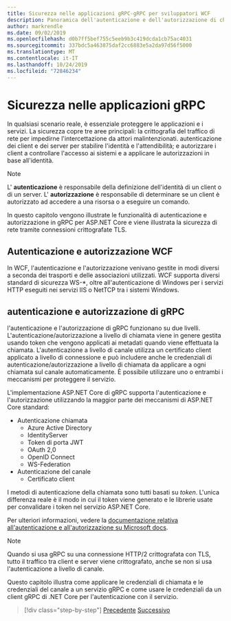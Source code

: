 ```yaml
---
title: Sicurezza nelle applicazioni gRPC-gRPC per sviluppatori WCF
description: Panoramica dell'autenticazione e dell'autorizzazione di chiamata e canale in gRPC.
author: markrendle
ms.date: 09/02/2019
ms.openlocfilehash: d0b7ff5bef755c5eeb9b3c419dcda1cb75ac4031
ms.sourcegitcommit: 337bdc5a463875daf2cc6883e5a2da97d56f5000
ms.translationtype: MT
ms.contentlocale: it-IT
ms.lasthandoff: 10/24/2019
ms.locfileid: "72846234"
---
```

# <a name="security-in-grpc-applications"></a>Sicurezza nelle applicazioni gRPC

In qualsiasi scenario reale, è essenziale proteggere le applicazioni e i servizi. La sicurezza copre tre aree principali: la crittografia del traffico di rete per impedirne l'intercettazione da attori malintenzionati. autenticazione dei client e dei server per stabilire l'identità e l'attendibilità; e autorizzare i client a controllare l'accesso ai sistemi e a applicare le autorizzazioni in base all'identità.

> [!NOTE]
> L' **autenticazione** è responsabile della definizione dell'identità di un client o di un server. L' **autorizzazione** è responsabile di determinare se un client è autorizzato ad accedere a una risorsa o a eseguire un comando.

In questo capitolo vengono illustrate le funzionalità di autenticazione e autorizzazione in gRPC per ASP.NET Core e viene illustrata la sicurezza di rete tramite connessioni crittografate TLS.

## <a name="wcf-authentication-and-authorization"></a>Autenticazione e autorizzazione WCF

In WCF, l'autenticazione e l'autorizzazione venivano gestite in modi diversi a seconda dei trasporti e delle associazioni utilizzati. WCF supporta diversi standard di sicurezza WS-\*, oltre all'autenticazione di Windows per i servizi HTTP eseguiti nei servizi IIS o NetTCP tra i sistemi Windows.

## <a name="grpc-authentication-and-authorization"></a>autenticazione e autorizzazione di gRPC

l'autenticazione e l'autorizzazione di gRPC funzionano su due livelli. L'autenticazione/autorizzazione a livello di chiamata viene in genere gestita usando token che vengono applicati ai metadati quando viene effettuata la chiamata. L'autenticazione a livello di canale utilizza un certificato client applicato a livello di connessione e può includere anche le credenziali di autenticazione/autorizzazione a livello di chiamata da applicare a ogni chiamata sul canale automaticamente. È possibile utilizzare uno o entrambi i meccanismi per proteggere il servizio.

L'implementazione ASP.NET Core di gRPC supporta l'autenticazione e l'autorizzazione utilizzando la maggior parte dei meccanismi di ASP.NET Core standard:

- Autenticazione chiamata
  - Azure Active Directory
  - IdentityServer
  - Token di porta JWT
  - OAuth 2,0
  - OpenID Connect
  - WS-Federation
- Autenticazione del canale
  - Certificato client

I metodi di autenticazione della chiamata sono tutti basati su *token*. L'unica differenza reale è il modo in cui il token viene generato e le librerie usate per convalidare i token nel servizio ASP.NET Core.

Per ulteriori informazioni, vedere la [documentazione relativa all'autenticazione e all'autorizzazione su Microsoft docs](https://docs.microsoft.com/aspnet/core/grpc/authn-and-authz?view=aspnetcore-3.0).

> [!NOTE]
> Quando si usa gRPC su una connessione HTTP/2 crittografata con TLS, tutto il traffico tra client e server viene crittografato, anche se non si usa l'autenticazione a livello di canale.

Questo capitolo illustra come applicare le credenziali di chiamata e le credenziali del canale a un servizio gRPC e come usare le credenziali da un client gRPC di .NET Core per l'autenticazione con il servizio.

>[!div class="step-by-step"]
>[Precedente](client-libraries.md)
>[Successivo](call-credentials.md)
